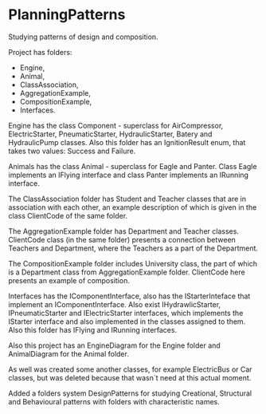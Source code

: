 # PlanningPatterns

Studying patterns of design and composition. 

Project has folders: 

- Engine, 
- Animal, 
- ClassAssociation, 
- AggregationExample,
- CompositionExample,
- Interfaces. 

Engine has the class Component - superclass for AirCompressor, ElectricStarter, PneumaticStarter, HydraulicStarter, 
Batery and HydraulicPump classes. Also this folder has an IgnitionResult enum, that takes two values: Success and Failure.

Animals has the class Animal - superclass for Eagle and Panter. Class Eagle implements an IFlying interface and class Panter 
implements an IRunning interface.

The ClassAssociation folder has Student and Teacher classes that are in association with each other, an example description of 
which is given in the class ClientCode of the same folder.

The AggregationExample folder has Department and Teacher classes. ClientCode class (in the same folder) presents a connection
between Teachers and Department, where the Teachers as a part of the Department.

The CompositionExample folder includes University class, the part of which is a Department class from AggregationExample folder.
ClientCode here presents an example of composition.

Interfaces has the IComponentInterface, also has the IStarterInteface that implement an IComponentInterface. Also exist 
IHydrawlicStarter, IPneumaticStarter and IElectricStarter interfaces, which implements the IStarter interface and also
implemented in the classes assigned to them.
Also this folder has IFlying and IRunning interfaces.

Also this project has an EngineDiagram for the Engine folder and AnimalDiagram for the Animal folder.

As well was created some another classes, for example ElectricBus or Car classes, but was deleted because that wasn`t need at
this actual moment.

Added a folders system DesignPatterns for studying Creational, Structural and Behavioural patterns with folders with characteristic
names.


